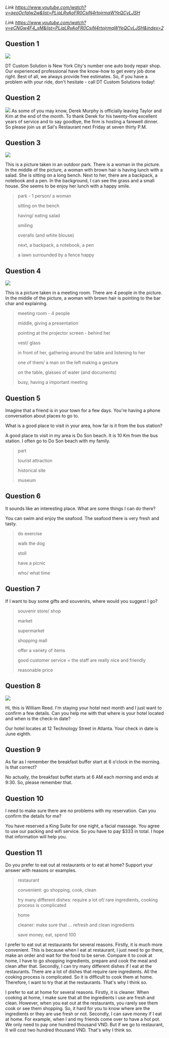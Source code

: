_Link https://www.youtube.com/watch?v=qeoOcfaIw2w&list=PLiqLRyAoFR0CsjN4rtojrmqWYeQCyLJSH_

_Link https://www.youtube.com/watch?v=eCNGw4F4_xM&list=PLiqLRyAoFR0CsjN4rtojrmqWYeQCyLJSH&index=2_

## Question 1

![](./Images/mock-test-20-1.png)

DT Custom Solution is New York City's number one auto body repair shop. Our experienced professional have the know-how to get every job done right. Best of all, we always provide free estimates. So, if you have a problem with your ride, don't hesitate - call DT Custom Solutions today!

## Question 2

![](./Images/mock-test-20-2.png) As some of you may know, Derek Murphy is officially leaving Taylor and Kim at the end of the month. To thank Derek for his twenty-five excellent years of service and to say goodbye, the firm is hosting a farewell dinner. So please join us at Sal's Restaurant next Friday at seven thirty P.M.

## Question 3

![](./Images/mock-test-20-3.png)

This is a picture taken in an outdoor park. There is a woman in the picture. In the middle of the picture, a woman with brown hair is having lunch with a salad. She is sitting on a long bench. Next to her, there are a backpack, a notebook and a pen. In the background, I can see the grass and a small house. She seems to be enjoy her lunch with a happy smile.

> park - 1 person/ a woman
>
> sitting on the bench
>
> having/ eating salad
>
> smiling
>
> overalls (and white blouse)
>
> next, a backpack, a notebook, a pen
>
> a lawn surrounded by a fence happy

## Question 4

![](./Images/mock-test-20-4.png)

This is a picture taken in a meeting room. There are 4 people in the picture. In the middle of the picture, a woman with brown hair is pointing to the bar char and explaining.

> meeting room - 4 people
>
> middle, giving a presentation
>
> pointing at the projector screen - behind her
>
> vest/ glass
>
> in front of her, gathering around the table and listening to her
>
> one of them/ a man on the left making a gesture
>
> on the table, glasses of water (and documents)
>
> busy, having a important meeting

## Question 5

Imagine that a friend is in your town for a few days. You're having a phone conversation about places to go to.

What is a good place to visit in your area, how far is it from the bus station?

A good place to visit in my area is Do Son beach. It is 10 Km from the bus station. I often go to Do Son beach with my family.

> part
>
> tourist attraction
>
> historical site
>
> museum

## Question 6

It sounds like an interesting place. What are some things I can do there?

You can swim and enjoy the seafood. The seafood there is very fresh and tasty.

> do exercise
>
> walk the dog
>
> stoll
>
> have a picnic
>
> who/ what time

## Question 7

If I want to buy some gifts and souvenirs, where would you suggest I go?

> souvenir store/ shop
>
> market
>
> supermarket
>
> shopping mall
>
> offer a variety of items
>
> good customer service = the staff are really nice and friendly
>
> reasonable price

## Question 8

![](./Images/mock-test-20-5.png)

Hi, this is William Reed. I'm staying your hotel next month and I just want to confirm a few details. Can you help me with that where is your hotel located and when is the check-in date?

Our hotel locates at 12 Technology Street in Atlanta. Your check in date is June eighth.

## Question 9

As far as I remember the breakfast buffer start at 6 o'clock in the morning. Is that correct?

No actually, the breakfast buffet starts at 6 AM each morning and ends at 9:30. So, please remember that.

## Question 10

I need to make sure there are no problems with my reservation. Can you confirm the details for me?

You have reserved a King Suite for one night, a facial massage. You agree to use our packing and wifi service. So you have to pay $333 in total. I hope that information will help you.

## Question 11

Do you prefer to eat out at restaurants or to eat at home? Support your answer with reasons or examples.

> restaurant
>
> convenient: go shopping, cook, clean
>
> try many different dishes: require a lot of/ rare ingredients, cooking process is complicated

> home
>
> cleaner: make sure that ... refresh and clean ingredients
>
> save money, eat, spend 100

I prefer to eat out at restaurants for several reasons. Firstly, it is much more convenient. This is because when I eat at restaurant, I just need to go there, make an order and wait for the food to be serve. Compare it to cook at home, I have to go shopping ingredients, prepare and cook the meal and clean after that. Secondly, I can try many different dishes if I eat at the restaurants. There are a lot of dishes that require rare ingredients. All the cooking process is complicated. So it is difficult to cook them at home. Therefore, I want to try that at the restaurants. That's why I think so.

I prefer to eat at home for several reasons. Firstly, it is cleaner. When cooking at home, I make sure that all the ingredients I use are fresh and clean. However, when you eat out at the restaurants, you rarely see them cook or see them shopping. So, it hard for you to know where are the ingredients or they are use fresh or not. Secondly, I can save money if I eat at home. For example, when I and my friends come over to have a hot pot. We only need to pay one hundred thousand VND. But if we go to restaurant, It will cost two hundred thousand VND. That's why I think so.

